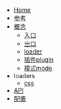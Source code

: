 - [Home](/ '首页')
- [参考](link '参考')
- [概念](concepts/index)
  - [入口](concepts/entry '入口')
  - [出口](concepts/output '出口')
  - [loader](concepts/loader 'loader')
  - [插件plugin](concepts/plugin 'plugin')
  - [模式mode](concepts/mode 'mode')
- loaders
  - [css](loaders/css 'css')
- [API](/api.md)
- [配置](/config.md)
<!-- - 手写
  - [流程](/overview.md)
  - [创建环境](/environment.md '搭建环境') -->
